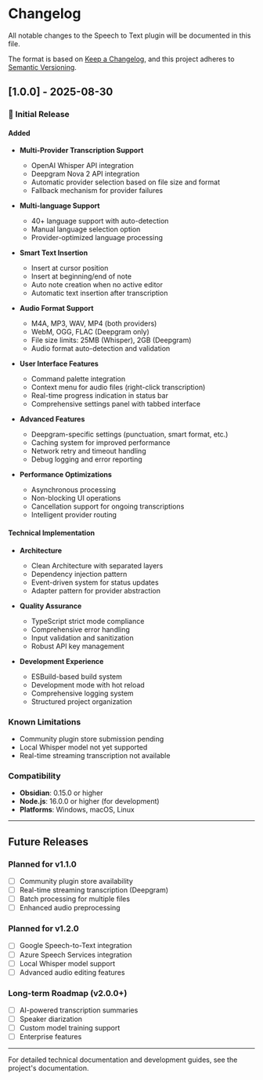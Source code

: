 # Changelog

All notable changes to the Speech to Text plugin will be documented in this file.

The format is based on [Keep a Changelog](https://keepachangelog.com/en/1.0.0/),
and this project adheres to [Semantic Versioning](https://semver.org/spec/v2.0.0.html).

## [1.0.0] - 2025-08-30

### 🎉 Initial Release

#### Added
- **Multi-Provider Transcription Support**
  - OpenAI Whisper API integration
  - Deepgram Nova 2 API integration
  - Automatic provider selection based on file size and format
  - Fallback mechanism for provider failures

- **Multi-language Support**
  - 40+ language support with auto-detection
  - Manual language selection option
  - Provider-optimized language processing

- **Smart Text Insertion**
  - Insert at cursor position
  - Insert at beginning/end of note
  - Auto note creation when no active editor
  - Automatic text insertion after transcription

- **Audio Format Support**
  - M4A, MP3, WAV, MP4 (both providers)
  - WebM, OGG, FLAC (Deepgram only)
  - File size limits: 25MB (Whisper), 2GB (Deepgram)
  - Audio format auto-detection and validation

- **User Interface Features**
  - Command palette integration
  - Context menu for audio files (right-click transcription)
  - Real-time progress indication in status bar
  - Comprehensive settings panel with tabbed interface

- **Advanced Features**
  - Deepgram-specific settings (punctuation, smart format, etc.)
  - Caching system for improved performance
  - Network retry and timeout handling
  - Debug logging and error reporting

- **Performance Optimizations**
  - Asynchronous processing
  - Non-blocking UI operations
  - Cancellation support for ongoing transcriptions
  - Intelligent provider routing

#### Technical Implementation
- **Architecture**
  - Clean Architecture with separated layers
  - Dependency injection pattern
  - Event-driven system for status updates
  - Adapter pattern for provider abstraction

- **Quality Assurance**
  - TypeScript strict mode compliance
  - Comprehensive error handling
  - Input validation and sanitization
  - Robust API key management

- **Development Experience**
  - ESBuild-based build system
  - Development mode with hot reload
  - Comprehensive logging system
  - Structured project organization

### Known Limitations
- Community plugin store submission pending
- Local Whisper model not yet supported
- Real-time streaming transcription not available

### Compatibility
- **Obsidian**: 0.15.0 or higher
- **Node.js**: 16.0.0 or higher (for development)
- **Platforms**: Windows, macOS, Linux

---

## Future Releases

### Planned for v1.1.0
- [ ] Community plugin store availability
- [ ] Real-time streaming transcription (Deepgram)
- [ ] Batch processing for multiple files
- [ ] Enhanced audio preprocessing

### Planned for v1.2.0
- [ ] Google Speech-to-Text integration
- [ ] Azure Speech Services integration
- [ ] Local Whisper model support
- [ ] Advanced audio editing features

### Long-term Roadmap (v2.0.0+)
- [ ] AI-powered transcription summaries
- [ ] Speaker diarization
- [ ] Custom model training support
- [ ] Enterprise features

---

For detailed technical documentation and development guides, see the project's documentation.